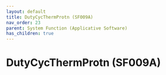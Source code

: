 ```yaml
---
layout: default
title: DutyCycThermProtn (SF009A)
nav_order: 23
parent: System Function (Applicative Software)
has_children: true
---
```

# DutyCycThermProtn (SF009A)
